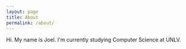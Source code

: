 ```yaml
---
layout: page
title: About
permalink: /about/
---
```


Hi. My name is Joel. I'm currently studying Computer Science at UNLV.
